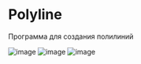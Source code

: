 # Polyline
Программа для создания полилиний

![image](https://github.com/Egor5252/Polyline/assets/123667969/5531ac97-f244-4b94-9c5a-82c12fb81268)
![image](https://github.com/Egor5252/Polyline/assets/123667969/149631b4-39f9-441a-8005-3a74d153d543)
![image](https://github.com/Egor5252/Polyline/assets/123667969/2cc534ac-1a9d-45ff-8f95-0b0624c87bfb)
